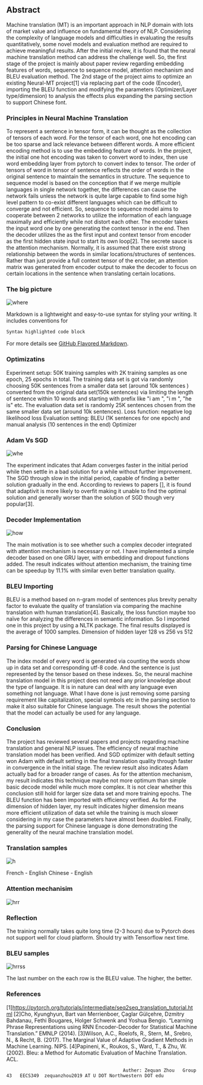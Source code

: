 ## Abstract

Machine translation (MT) is an important approach in NLP domain with lots of market value and influence on fundamental theory of NLP. Considering the complexity of language models and difficulties in evaluating the results quantitatively, some novel models and evaluation method are required to achieve meaningful results. After the initial review, it is found that the neural machine translation method can address the challenge well. So, the first stage of the project is mainly about paper review regarding embedding features of words, sequence to sequence model, attention mechanism and BLEU evaluation method. The 2nd stage of the project aims to optimize an existing Neural-MT project[1] via replacing part of the code (Encoder), importing the BLEU function and modifying the parameters (Optimizer/Layer type/dimension) to analysis the effects plus expanding the parsing section to support Chinese font. 

### Principles in Neural Machine Translation 

To represent a sentence in tensor form, it can be thought as the collection of tensors of each word. For the tensor of each word, one hot encoding can be too sparse and lack relevance between different words. A more efficient encoding method is to use the embedding feature of words. In the project, the initial one hot encoding was taken to convert word to index, then use word embedding layer from pytorch to convert index to tensor. The order of tensors of word in tensor of sentence reflects the order of words in the original sentence to maintain the semantics in structure. 
The sequence to sequence model is based on the conception that if we merge multiple languages in single network together, the differences can cause the network fails unless the network is quite large capable to find some high level pattern to co-exist different languages which can be difficult to converge and not efficient. So, sequence to sequence model aims to cooperate between 2 networks to utilize the information of each language maximally and efficiently while not distort each other. The encoder takes the input word one by one generating the context tensor in the end. Then the decoder utilizes the <SOS> as the first input and context tensor from encoder as the first hidden state input to start its own loop[2]. 
The secrete sauce is the attention mechanism. Normally, it is assumed that there exist strong relationship between the words in similar locations/structures of sentences. Rather than just provide a full context tensor of the encoder, an attention matrix was generated from encoder output to make the decoder to focus on certain locations in the sentence when translating certain locations. 

### The big picture 
![where](https://lh3.googleusercontent.com/-U5VE5GRIFdU/WyAvmP2FV0I/AAAAAAAAAFs/VDr2A_FTU_ADx_v1tIW9IlK4VVSdttIXwCL0BGAs/w663-d-h1009-n-rw/Untitled%2BDiagram%2B%25281%2529.png)

Markdown is a lightweight and easy-to-use syntax for styling your writing. It includes conventions for

```markdown
Syntax highlighted code block


```

For more details see [GitHub Flavored Markdown](https://guides.github.com/features/mastering-markdown/).


### Optimizatins 
Experiment setup: 50K training samples with 2K training samples as one epoch, 25 epochs in total. 
The training data set is got via randomly choosing 50K sentences  from a smaller data set (around 10k sentences ) converted from the original data set(150k sentences) via limiting the length of sentence within 10 words and starting with prefix like  "i am ", "i m ", "he is" etc. The evaluation data set is randomly 25K sentences chosen from the same smaller data set (around 10k sentences). 
Loss function: negative log likelihood loss 
Evaluation setting: BLEU (1K sentences for one epoch) and manual analysis (10 sentences in the end)
Optimizer 
### Adam Vs SGD
![whe](https://lh3.googleusercontent.com/-H0TiBwPpfn0/WyA1n_z-zPI/AAAAAAAAAGc/4cEr6MZoKKozKhezJIdEjrofFKtLe2gwwCL0BGAs/w663-d-h277-n-rw/adam.PNG)

The experiment indicates that Adam converges faster in the initial period while then settle in a bad solution for a while without further improvement. The SGD through slow in the initial period, capable of finding a better solution gradually in the end. According to reviews to papers [], it is found that adaptivit is more likely to overfit making it unable to find the optimal solution and generally worser than the solution of SGD though very popular[3]. 

### Decoder Implementation 
![how](https://lh3.googleusercontent.com/-rghISEoADVA/WyA1rbqxwNI/AAAAAAAAAGw/8k3WKRgZ01UnntFQdVknnGGFUoeGYZ_uwCL0BGAs/w663-d-h285-n-rw/decoder.PNG)

The main motivation is to see whether such a complex decoder integrated with attention mechanism is necessary or not. I have implemented a simple decoder based on one GRU layer, with embedding and dropout functions added. The result indicates without attention mechanism, the training time can be speedup by 11.1% with similar even better translation quality. 


### BLEU Importing 
BLEU is a method based on n-gram model of sentences plus brevity penalty factor to evaluate the quality of translation via comparing the machine translation with human translation[4]. Basically, the loss function maybe too naïve for analyzing the differences in semantic information. So I imported one in this project by using a NLTK package. The final results displayed is the average of 1000 samples. 
Dimension of hidden layer 
128 vs 256 vs 512 

### Parsing for Chinese Language
The index model of every word is generated via counting the words show up in data set and corresponding utf-8 code. And the sentence is just represented by the tensor based on these indexes. So, the neural machine translation model in this project does not need any prior knowledge about the type of language. It is in nature can deal with any language even something not language. What I have done is just removing some parsing requirement like capitalization, special symbols etc in the parsing section to make it also suitable for Chinese language. The result shows the potential that the model can actually be used for any language. 

### Conclusion
The project has reviewed several papers and projects regarding machine translation and general NLP issues. The efficiency of neural machine translation model has been verified. And SGD optimizer with default setting won Adam with default setting in the final translation quality through faster in convergence in the initial stage. The review result also indicates Adam actually bad for a broader range of cases. As for the attention mechanism, my result indicates this technique maybe not more optimum than simple basic decode model while much more complex. It is not clear whether this conclusion still hold for larger size data set and more training epochs. The BLEU function has been imported with efficiency verified. As for the dimension of hidden layer, my result indicates higher dimension means more efficient utilization of data set while the training is much slower considering in my case the parameters have almost been doubled. Finally, the parsing support for Chinese language is done demonstrating the generality of the neural machine translation model. 

### Translation samples 
![h](https://lh3.googleusercontent.com/-C4D9CgLZT18/WyA44n4TvAI/AAAAAAAAAHo/0cidm4k10D88-F_FPXaS8-e8n6jqQ_wFwCL0BGAs/w663-d-h452-n-rw/ABC.PNG)

French - English                                   Chinese - English

### Attention mechanisim 
![hrr](https://lh3.googleusercontent.com/-9etlTBhjPak/WyCidqf5F-I/AAAAAAAAAIk/t1k-1xjA_gIuHNrqM7cobizaGt2RHhFfwCJoC/w663-h290-n-rw/111111.PNG)

### Reflection 
The training normally takes quite long time (2-3 hours) due to Pytorch does not support well for cloud platform. Should try with Tensorflow next time. 

### BLEU samples
![hrrss](https://lh3.googleusercontent.com/-fB3MnZff8lM/WyCleLItrhI/AAAAAAAAAJA/r9uCi-QjjCgEKAcikbVrQVVfeX21LKmKACL0BGAs/w663-d-h743-n-rw/simple_decoder_trainign_data.PNG)

The last number on the each row is the BLEU value. The higher, the better. 

### References
[1]https://pytorch.org/tutorials/intermediate/seq2seq_translation_tutorial.html
[2]Cho, Kyunghyun, Bart van Merrienboer, Çaglar Gülçehre, Dzmitry Bahdanau, Fethi Bougares, Holger Schwenk and Yoshua Bengio. “Learning Phrase Representations using RNN Encoder-Decoder for Statistical Machine Translation.” EMNLP (2014).
[3]Wilson, A.C., Roelofs, R., Stern, M., Srebro, N., & Recht, B. (2017). The Marginal Value of Adaptive Gradient Methods in Machine Learning. NIPS.
[4]Papineni, K., Roukos, S., Ward, T., & Zhu, W. (2002). Bleu: a Method for Automatic Evaluation of Machine Translation. ACL.

                                               Auther: Zequan Zhou   Group 43   EECS349  zequanzhou2019 AT U DOT Northwestern DOT edu
